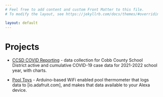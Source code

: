 ```yaml
---
# Feel free to add content and custom Front Matter to this file.
# To modify the layout, see https://jekyllrb.com/docs/themes/#overriding-theme-defaults

layout: default
---
```

# Projects
* [CCSD COVID Reporting](https://calittle.github.io/pages/ccsd) - data collection for Cobb County School District active and cumulative COVID-19 case data for 2021-2022 school year, with charts.

* [Pool Toys](https://calittle.github.io/pages/pooltoys) - Arduino-based WiFi enabled pool thermometer that logs data to [io.adafruit.com], and makes that data available to your Alexa device.
